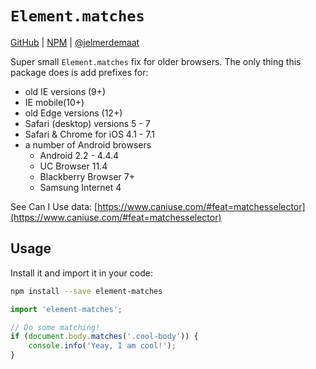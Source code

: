 # `Element.matches`

[GitHub](https://github.com/jelmerdemaat/element-matches) | [NPM](https://www.npmjs.com/package/element-matches) | [@jelmerdemaat](https://twitter.com/jelmerdemaat)

Super small `Element.matches` fix for older browsers. The only thing this package does is add prefixes for:

* old IE versions (9+)
* IE mobile(10+)
* old Edge versions (12+)
* Safari (desktop) versions 5 - 7
* Safari & Chrome for iOS 4.1 - 7.1
* a number of Android browsers
    * Android 2.2 - 4.4.4
    * UC Browser 11.4
    * Blackberry Browser 7+
    * Samsung Internet 4

See Can I Use data: [https://www.caniuse.com/#feat=matchesselector](https://www.caniuse.com/#feat=matchesselector)

## Usage
Install it and import it in your code:

```sh
npm install --save element-matches
```

```js
import 'element-matches';

// Do some matching!
if (document.body.matches('.cool-body')) {
    console.info('Yeay, I am cool!');
}
```
